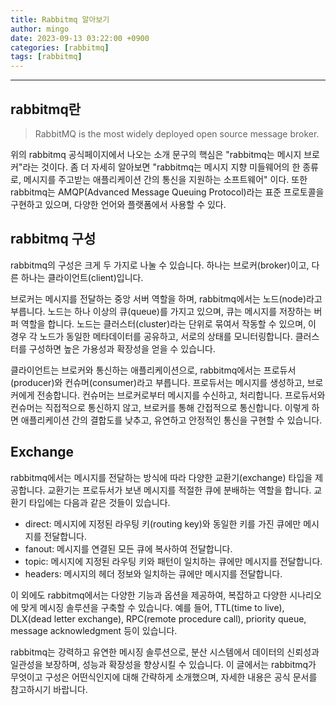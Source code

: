 ```yaml
---
title: Rabbitmq 알아보기
author: mingo
date: 2023-09-13 03:22:00 +0900
categories: [rabbitmq]
tags: [rabbitmq]
---
```


----

## rabbitmq란
> RabbitMQ is the most widely deployed open source message broker.

위의 rabbitmq 공식페이지에서 나오는 소개 문구의 핵심은 "rabbitmq는 메시지 브로커"라는 것이다.
좀 더 자세히 알아보면 "rabbitmq는 메시지 지향 미들웨어의 한 종류로, 메시지를 주고받는 애플리케이션 간의 통신을 지원하는 소프트웨어" 이다. 
또한 rabbitmq는 AMQP(Advanced Message Queuing Protocol)라는 표준 프로토콜을 구현하고 있으며, 다양한 언어와 플랫폼에서 사용할 수 있다.

## rabbitmq 구성
rabbitmq의 구성은 크게 두 가지로 나눌 수 있습니다. 하나는 브로커(broker)이고, 다른 하나는 클라이언트(client)입니다.

브로커는 메시지를 전달하는 중앙 서버 역할을 하며, rabbitmq에서는 노드(node)라고 부릅니다. 노드는 하나 이상의 큐(queue)를 가지고 있으며, 큐는 메시지를 저장하는 버퍼 역할을 합니다. 노드는 클러스터(cluster)라는 단위로 묶여서 작동할 수 있으며, 이 경우 각 노드가 동일한 메타데이터를 공유하고, 서로의 상태를 모니터링합니다. 클러스터를 구성하면 높은 가용성과 확장성을 얻을 수 있습니다.

클라이언트는 브로커와 통신하는 애플리케이션으로, rabbitmq에서는 프로듀서(producer)와 컨슈머(consumer)라고 부릅니다. 프로듀서는 메시지를 생성하고, 브로커에게 전송합니다. 컨슈머는 브로커로부터 메시지를 수신하고, 처리합니다. 프로듀서와 컨슈머는 직접적으로 통신하지 않고, 브로커를 통해 간접적으로 통신합니다. 이렇게 하면 애플리케이션 간의 결합도를 낮추고, 유연하고 안정적인 통신을 구현할 수 있습니다.

## Exchange
rabbitmq에서는 메시지를 전달하는 방식에 따라 다양한 교환기(exchange) 타입을 제공합니다. 교환기는 프로듀서가 보낸 메시지를 적절한 큐에 분배하는 역할을 합니다. 교환기 타입에는 다음과 같은 것들이 있습니다.

- direct: 메시지에 지정된 라우팅 키(routing key)와 동일한 키를 가진 큐에만 메시지를 전달합니다.
- fanout: 메시지를 연결된 모든 큐에 복사하여 전달합니다.
- topic: 메시지에 지정된 라우팅 키와 패턴이 일치하는 큐에만 메시지를 전달합니다.
- headers: 메시지의 헤더 정보와 일치하는 큐에만 메시지를 전달합니다.

이 외에도 rabbitmq에서는 다양한 기능과 옵션을 제공하여, 복잡하고 다양한 시나리오에 맞게 메시징 솔루션을 구축할 수 있습니다. 예를 들어, TTL(time to live), DLX(dead letter exchange), RPC(remote procedure call), priority queue, message acknowledgment 등이 있습니다.

rabbitmq는 강력하고 유연한 메시징 솔루션으로, 분산 시스템에서 데이터의 신뢰성과 일관성을 보장하며, 성능과 확장성을 향상시킬 수 있습니다. 이 글에서는 rabbitmq가 무엇이고 구성은 어떤식인지에 대해 간략하게 소개했으며, 자세한 내용은 공식 문서를 참고하시기 바랍니다.
